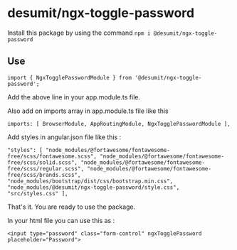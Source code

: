 # desumit/ngx-toggle-password

Install this package by using the command `npm i @desumit/ngx-toggle-password`

## Use

`import { NgxTogglePasswordModule } from '@desumit/ngx-toggle-password';`

Add the above line in your app.module.ts file.

Also add on imports array in app.module.ts file like this 

`imports: [
    BrowserModule,
    AppRoutingModule,
    NgxTogglePasswordModule
  ],`
  
 Add styles in angular.json file like this :
 
 `"styles": [
              "node_modules/@fortawesome/fontawesome-free/scss/fontawesome.scss",
              "node_modules/@fortawesome/fontawesome-free/scss/solid.scss",
              "node_modules/@fortawesome/fontawesome-free/scss/regular.scss",
              "node_modules/@fortawesome/fontawesome-free/scss/brands.scss",
              "node_modules/bootstrap/dist/css/bootstrap.min.css",
              "node_modules/@desumit/ngx-toggle-password/style.css",
              "src/styles.css"
            ],`
            
That's it. You are ready to use the package.

In your html file you can use this as :

`<input type="password" class="form-control" ngxTogglePassword placeholder="Password">`
